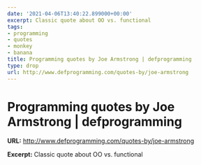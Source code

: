 ```yaml
---
date: '2021-04-06T13:40:22.899000+00:00'
excerpt: Classic quote about OO vs. functional
tags:
- programming
- quotes
- monkey
- banana
title: Programming quotes by Joe Armstrong | defprogramming
type: drop
url: http://www.defprogramming.com/quotes-by/joe-armstrong
---
```


# Programming quotes by Joe Armstrong | defprogramming

**URL:** http://www.defprogramming.com/quotes-by/joe-armstrong

**Excerpt:** Classic quote about OO vs. functional
